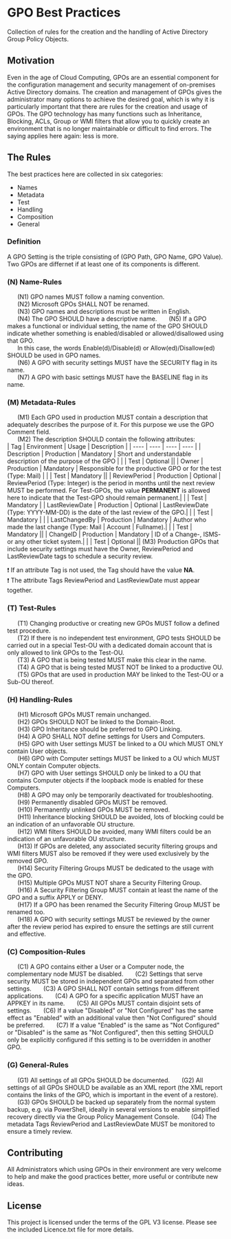 # GPO Best Practices
Collection of rules for the creation and the handling of Active Directory Group Policy Objects.

## Motivation
Even in the age of Cloud Computing, GPOs are an essential component for the configuration management and security management of on-premises Active Directory domains. The creation and management of GPOs gives the administrator many options to achieve the desired goal, which is why it is particularly important that there are rules for the creation and usage of GPOs. The GPO technology has many functions such as Inheritance, Blocking, ACLs, Group or WMI filters that allow you to quickly create an environment that is no longer maintainable or difficult to find errors. The saying applies here again: less is more.

## The Rules
The best practices here are collected in six categories:

+ Names
+ Metadata
+ Test
+ Handling
+ Composition
+ General

### Definition
A GPO Setting is the triple consisting of (GPO Path, GPO Name, GPO Value). Two GPOs are differnet if at least one of its components is different.

### (N) Name-Rules
&nbsp;&nbsp;&nbsp;&nbsp;&nbsp;&nbsp;(N1) GPO names MUST follow a naming convention.    
&nbsp;&nbsp;&nbsp;&nbsp;&nbsp;&nbsp;(N2) Microsoft GPOs SHALL NOT be renamed.     
&nbsp;&nbsp;&nbsp;&nbsp;&nbsp;&nbsp;(N3) GPO names and descriptions must be written in English.     
&nbsp;&nbsp;&nbsp;&nbsp;&nbsp;&nbsp;(N4) The GPO SHOULD have a descriptive name.
&nbsp;&nbsp;&nbsp;&nbsp;&nbsp;&nbsp;(N5) If a GPO makes a functional or individual setting, the name of the GPO SHOULD indicate whether something is enabled/disabled or allowed/disallowed using that GPO.     
&nbsp;&nbsp;&nbsp;&nbsp;&nbsp;&nbsp;In this case, the words Enable(d)/Disable(d) or Allow(ed)/Disallow(ed) SHOULD be used in GPO names.      
&nbsp;&nbsp;&nbsp;&nbsp;&nbsp;&nbsp;(N6) A GPO with security settings MUST have the SECURITY flag in its name.     
&nbsp;&nbsp;&nbsp;&nbsp;&nbsp;&nbsp;(N7) A GPO with basic settings MUST have the BASELINE flag in its name.     
    
### (M) Metadata-Rules
&nbsp;&nbsp;&nbsp;&nbsp;&nbsp;&nbsp;(M1) Each GPO used in production MUST contain a description that adequately describes the purpose of it. For this purpose we use the GPO Comment field.     
&nbsp;&nbsp;&nbsp;&nbsp;&nbsp;&nbsp;(M2) The description SHOULD contain the following attributes:     
| Tag | Environment | Usage | Description |
| ---- | ---- | ---- | ---- |
| Description | Production | Mandatory | Short and understandable description of the purpose of the GPO |
| | Test | Optional ||
| Owner | Production | Mandatory | Responsible for the productive GPO or for the test (Type: Mail) |
|   | Test | Mandatory ||
| ReviewPeriod | Production | Optional | ReviewPeriod (Type: Integer) is the period in months until the next review MUST be performed. For Test-GPOs, the value **PERMANENT** is allowed here to indicate that the Test-GPO should remain permanent.|
| | Test | Mandatory |
| LastReviewDate | Production | Optional | LastReviewDate (Type: YYYY-MM-DD) is the date of the last review of the GPO.|
| | Test | Mandatory | |
| LastChangedBy | Production | Mandatory | Author who made the last change (Type: Mail \| Account \| Fullname).|
| | Test | Mandatory ||
| ChangeID | Production | Mandatory | ID of a Change-, ISMS- or any other ticket system.|
| | Test | Optional ||
    (M3) Production GPOs that include security settings must have the Owner, ReviewPeriod and LastReviewDate tags to schedule a security review.

:exclamation: If an attribute Tag is not used, the Tag should have the value **NA**.   
:exclamation: The attribute Tags ReviewPeriod and LastReviewDate must appear together.

### (T) Test-Rules
&nbsp;&nbsp;&nbsp;&nbsp;&nbsp;&nbsp;(T1) Changing productive or creating new GPOs MUST follow a defined test procedure.     
&nbsp;&nbsp;&nbsp;&nbsp;&nbsp;&nbsp;(T2) If there is no independent test environment, GPO tests SHOULD be carried out in a special Test-OU with a dedicated domain account that is only allowed to link GPOs to the Test-OU.     
&nbsp;&nbsp;&nbsp;&nbsp;&nbsp;&nbsp;(T3) A GPO that is being tested MUST make this clear in the name.      
&nbsp;&nbsp;&nbsp;&nbsp;&nbsp;&nbsp;(T4) A GPO that is being tested MUST NOT be linked to a productive OU.      
&nbsp;&nbsp;&nbsp;&nbsp;&nbsp;&nbsp;(T5) GPOs that are used in production MAY be linked to the Test-OU or a Sub-OU thereof.      

### (H) Handling-Rules
&nbsp;&nbsp;&nbsp;&nbsp;&nbsp;&nbsp;(H1) Microsoft GPOs MUST remain unchanged.     
&nbsp;&nbsp;&nbsp;&nbsp;&nbsp;&nbsp;(H2) GPOs SHOULD NOT be linked to the Domain-Root.     
&nbsp;&nbsp;&nbsp;&nbsp;&nbsp;&nbsp;(H3) GPO Inheritance should be preferred to GPO Linking.      
&nbsp;&nbsp;&nbsp;&nbsp;&nbsp;&nbsp;(H4) A GPO SHALL NOT define settings for Users and Computers.       
&nbsp;&nbsp;&nbsp;&nbsp;&nbsp;&nbsp;(H5) GPO with User settings MUST be linked to a OU which MUST ONLY contain User objects.      
&nbsp;&nbsp;&nbsp;&nbsp;&nbsp;&nbsp;(H6) GPO with Computer settings MUST be linked to a OU which MUST ONLY contain Computer objects.     
&nbsp;&nbsp;&nbsp;&nbsp;&nbsp;&nbsp;(H7) GPO with User settings SHOULD only be linked to a OU that contains Computer objects if the loopback mode is enabled for these Computers.      
&nbsp;&nbsp;&nbsp;&nbsp;&nbsp;&nbsp;(H8) A GPO may only be temporarily deactivated for troubleshooting.      
&nbsp;&nbsp;&nbsp;&nbsp;&nbsp;&nbsp;(H9) Permanently disabled GPOs MUST be removed.      
&nbsp;&nbsp;&nbsp;&nbsp;&nbsp;&nbsp;(H10) Permanently unlinked GPOs MUST be removed.      
&nbsp;&nbsp;&nbsp;&nbsp;&nbsp;&nbsp;(H11) Inheritance blocking SHOULD be avoided, lots of blocking could be an indication of an unfavorable OU structure.      
&nbsp;&nbsp;&nbsp;&nbsp;&nbsp;&nbsp;(H12) WMI filters SHOULD be avoided, many WMI filters could be an indication of an unfavorable OU structure.      
&nbsp;&nbsp;&nbsp;&nbsp;&nbsp;&nbsp;(H13) If GPOs are deleted, any associated security filtering groups and WMI filters MUST also be removed if they were used exclusively by the removed GPO.      
&nbsp;&nbsp;&nbsp;&nbsp;&nbsp;&nbsp;(H14) Security Filtering Groups MUST be dedicated to the usage with the GPO.      
&nbsp;&nbsp;&nbsp;&nbsp;&nbsp;&nbsp;(H15) Multiple GPOs MUST NOT share a Security Filtering Group.      
&nbsp;&nbsp;&nbsp;&nbsp;&nbsp;&nbsp;(H16) A Security Filtering Group MUST contain at least the name of the GPO and a suffix APPLY or DENY.       
&nbsp;&nbsp;&nbsp;&nbsp;&nbsp;&nbsp;(H17) If a GPO has been renamed the Security Filtering Group MUST be renamed too.      
&nbsp;&nbsp;&nbsp;&nbsp;&nbsp;&nbsp;(H18) A GPO with security settings MUST be reviewed by the owner after the review period has expired to ensure the settings are still current and effective.      

### (C) Composition-Rules
&nbsp;&nbsp;&nbsp;&nbsp;&nbsp;&nbsp;(C1) A GPO contains either a User or a Computer node, the complementary node MUST be disabled.
&nbsp;&nbsp;&nbsp;&nbsp;&nbsp;&nbsp;(C2) Settings that serve security MUST be stored in independent GPOs and separated from other settings.
&nbsp;&nbsp;&nbsp;&nbsp;&nbsp;&nbsp;(C3) A GPO SHALL NOT contain settings from different applications.
&nbsp;&nbsp;&nbsp;&nbsp;&nbsp;&nbsp;(C4) A GPO for a specific application MUST have an APPKEY in its name.
&nbsp;&nbsp;&nbsp;&nbsp;&nbsp;&nbsp;(C5) All GPOs MUST contain disjoint sets of settings.
&nbsp;&nbsp;&nbsp;&nbsp;&nbsp;&nbsp;(C6) If a value "Disabled" or "Not Configured" has the same effect as "Enabled" with an additional value then "Not Configured" should be preferred.
&nbsp;&nbsp;&nbsp;&nbsp;&nbsp;&nbsp;(C7) If a value "Enabled" is the same as "Not Configured" or "Disabled" is the same as "Not Configured", then this setting SHOULD only be explicitly configured if this setting is to be overridden in another GPO.

### (G) General-Rules
&nbsp;&nbsp;&nbsp;&nbsp;&nbsp;&nbsp;(G1) All settings of all GPOs SHOULD be documented.
&nbsp;&nbsp;&nbsp;&nbsp;&nbsp;&nbsp;(G2) All settings of all GPOs SHOULD be available as an XML report (the XML report contains the links of the GPO, which is important in the event of a restore).
&nbsp;&nbsp;&nbsp;&nbsp;&nbsp;&nbsp;(G3) GPOs SHOULD be backed up separately from the normal system backup, e.g. via PowerShell, ideally in several versions to enable simplified recovery directly via the Group Policy Management Console.
&nbsp;&nbsp;&nbsp;&nbsp;&nbsp;&nbsp;(G4) The metadata Tags ReviewPeriod and LastReviewDate MUST be monitored to ensure a timely review.

## Contributing
All Administrators which using GPOs in their environment are very welcome to help and make the good practices better, more useful or contribute new ideas.

## License
This project is licensed under the terms of the GPL V3 license. Please see the included Licence.txt file for more details.
